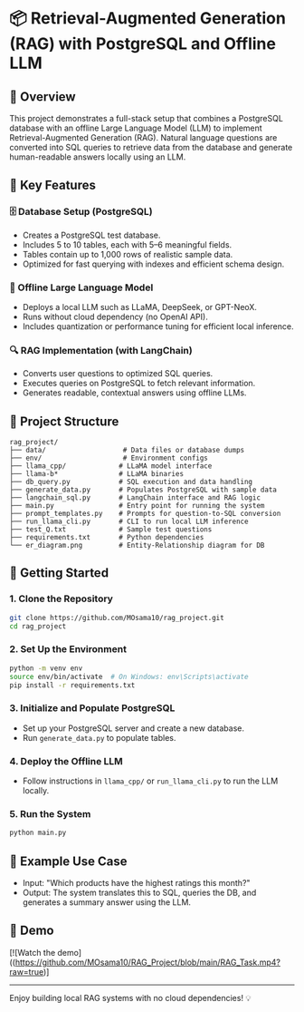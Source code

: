 # 📦 Retrieval-Augmented Generation (RAG) with PostgreSQL and Offline LLM

## 📝 Overview
This project demonstrates a full-stack setup that combines a PostgreSQL database with an offline Large Language Model (LLM) to implement Retrieval-Augmented Generation (RAG). Natural language questions are converted into SQL queries to retrieve data from the database and generate human-readable answers locally using an LLM.

## 🔧 Key Features

### 🗄️ Database Setup (PostgreSQL)
- Creates a PostgreSQL test database.
- Includes 5 to 10 tables, each with 5–6 meaningful fields.
- Tables contain up to 1,000 rows of realistic sample data.
- Optimized for fast querying with indexes and efficient schema design.

### 🤖 Offline Large Language Model
- Deploys a local LLM such as LLaMA, DeepSeek, or GPT-NeoX.
- Runs without cloud dependency (no OpenAI API).
- Includes quantization or performance tuning for efficient local inference.

### 🔍 RAG Implementation (with LangChain)
- Converts user questions to optimized SQL queries.
- Executes queries on PostgreSQL to fetch relevant information.
- Generates readable, contextual answers using offline LLMs.

## 📁 Project Structure
```
rag_project/
├── data/                   # Data files or database dumps
├── env/                    # Environment configs
├── llama_cpp/             # LLaMA model interface
├── llama-b*               # LLaMA binaries
├── db_query.py            # SQL execution and data handling
├── generate_data.py       # Populates PostgreSQL with sample data
├── langchain_sql.py       # LangChain interface and RAG logic
├── main.py                # Entry point for running the system
├── prompt_templates.py    # Prompts for question-to-SQL conversion
├── run_llama_cli.py       # CLI to run local LLM inference
├── test_Q.txt             # Sample test questions
├── requirements.txt       # Python dependencies
└── er_diagram.png         # Entity-Relationship diagram for DB
```

## 🚀 Getting Started
### 1. Clone the Repository
```bash
git clone https://github.com/MOsama10/rag_project.git
cd rag_project
```

### 2. Set Up the Environment
```bash
python -m venv env
source env/bin/activate  # On Windows: env\Scripts\activate
pip install -r requirements.txt
```

### 3. Initialize and Populate PostgreSQL
- Set up your PostgreSQL server and create a new database.
- Run `generate_data.py` to populate tables.

### 4. Deploy the Offline LLM
- Follow instructions in `llama_cpp/` or `run_llama_cli.py` to run the LLM locally.

### 5. Run the System
```bash
python main.py
```

## 🧪 Example Use Case
- Input: "Which products have the highest ratings this month?"
- Output: The system translates this to SQL, queries the DB, and generates a summary answer using the LLM.

## 🎥 Demo

[![Watch the demo]((https://github.com/MOsama10/RAG_Project/blob/main/RAG_Task.mp4?raw=true)]

---

Enjoy building local RAG systems with no cloud dependencies! 💡

